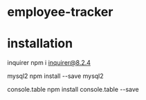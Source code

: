 # employee-tracker


# installation
inquirer
npm i inquirer@8.2.4

mysql2
npm install --save mysql2

console.table
npm install console.table --save